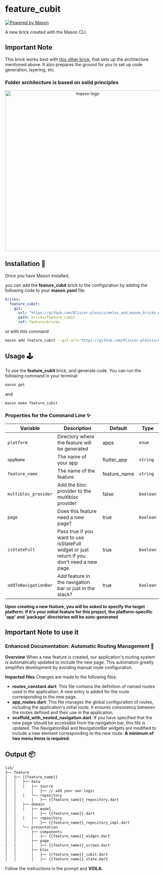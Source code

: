 # feature_cubit

[![Powered by Mason](https://img.shields.io/endpoint?url=https%3A%2F%2Ftinyurl.com%2Fmason-badge)](https://github.com/felangel/mason)

A new brick created with the Mason CLI.

## Important Note

This brick works best with [this other brick](https://github.com/Olivier-plessis/melos_and_mason_bricks/tree/feature/melos_starter_app), that sets up the architecture mentioned above. It also prepares the ground for you to set up code generation, layering, etc.

### Folder architecture is based on solid principles

<p align="center">
<img src="https://miro.medium.com/v2/resize:fit:4800/format:webp/0*1w080Y72qaOdoC3W.png" height="525" alt="mason logo" />
</p>

## Installation 🚀

Once you have Mason installed,

you can add the **feature_cubit** brick to the configuration by adding the following code to your **mason.yaml** file:

```yaml
bricks:
  feature_cubit:
    git:
      url: "https://github.com/Olivier-plessis/melos_and_mason_bricks.git"
      path: bricks/feature_cubit
      ref: feature/bricks
```

or with this command

```sh
mason add feature_cubit --git-url='https://github.com/Olivier-plessis/melos_and_mason_bricks.git' --git-path='bricks/feature_cubit' --git-ref='feature/bricks'
```

## Usage 🕹️

To use the **feature_cubit** brick, and generate code. You can run the following command in your terminal:

```sh
mason get
```

and

```sh
mason make feature_cubit
```

### Properties for the Command Line ✨

| Variable             | Description                                                                                 | Default      | Type      |
| -------------------- | ------------------------------------------------------------------------------------------- | ------------ | --------- |
| `platform`           | Directory where the feature will be generated                                               | apps         | `enum`    |
| `appName`            | The name of your app                                                                        | flutter_app  | `string`  |
| `feature_name`       | The name of the feature                                                                     | feature_name | `string`  |
| `multibloc_provider` | Add the bloc provider to the multibloc provider                                             | false         | `boolean` |
| `page`               | Does this feature need a new page?                                                          | true         | `boolean` |
| `isStateFull`        | Pass true if you want to use isStateFull widget or just return if you don't need a new page | true         | `boolean` |
| `addToNavigationBar` | Add feature in the navigation bar or just in the stack?                                     | true         | `boolean` |

**Upon creating a new feature, you will be asked to specify the target platform. If it's your initial feature for this project, the platform-specific 'app' and 'package' directories will be auto-generated**

## Important Note to use it

### Enhanced Documentation: Automatic Routing Management 📖

**Overview**
When a new feature is created, our application's routing system is automatically updated to include the new page. This automation greatly simplifies development by avoiding manual route configuration.

**Impacted files**
Changes are made to the following files:

- **routes_constant.dart**: This file contains the definition of named routes used in the application. A new entry is added for the route corresponding to the new page.
- **app_routes.dart**: This file manages the global configuration of routes, including the application's initial route. It ensures consistency between the routes defined and their use in the application.
- **scaffold_with_nested_navigation.dart**: If you have specified that the new page should be accessible from the navigation bar, this file is updated. The NavigationRail and NavigationBar widgets are modified to include a new element corresponding to the new route.
  **A minimum of two menu items is required.**

## Output 📦

```sh
lib/
├── feature
│   ├── {{feature_name}}
│   │   ├── data
│   │   │   ├── source
│   │       │   ├── // add your own logic
│   │   │   └── repository
│   │       │   ├── {{feature_name}}_repository.dart
│   │   ├── domain
│   │   │   ├── model
│   │       │   ├── {{feature_name}}.dart
│   │   │   ├── repository
│   │       │   ├── {{feature_name}}_repository_impl.dart
│   │   └── presentation
│   │       ├── components
│   │       │   ├── {{feature_name}}_widget.dart
│   │       ├── page
│   │       │   ├── {{feature_name}}_screen.dart
│   │       ├── bloc
│   │       │   ├── {{feature_name}}_cubit.dart
│   │       │   ├── {{feature_name}}_state.dart
```

Follow the instructions in the prompt and **VOILA**.

